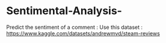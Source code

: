 # Sentimental-Analysis-
Predict the sentiment of a comment :
Use this dataset : https://www.kaggle.com/datasets/andrewmvd/steam-reviews
